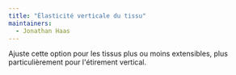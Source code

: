 ```yaml
---
title: "Élasticité verticale du tissu"
maintainers:
  - Jonathan Haas
---
```


Ajuste cette option pour les tissus plus ou moins extensibles, plus particulièrement pour l'étirement vertical.

